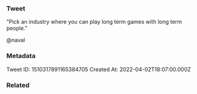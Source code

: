 ### Tweet
"Pick an industry where you can play long term games with long term people." 

@naval

### Metadata
Tweet ID: 1510317891165384705
Created At: 2022-04-02T18:07:00.000Z

### Related

